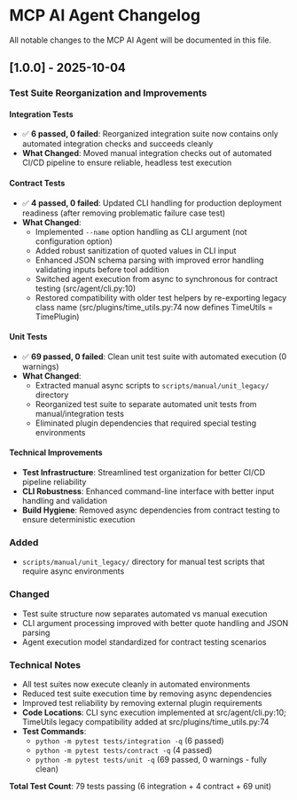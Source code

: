 # MCP AI Agent Changelog

All notable changes to the MCP AI Agent will be documented in this file.

## [1.0.0] - 2025-10-04

### Test Suite Reorganization and Improvements

#### Integration Tests
- ✅ **6 passed, 0 failed**: Reorganized integration suite now contains only automated integration checks and succeeds cleanly
- **What Changed**: Moved manual integration checks out of automated CI/CD pipeline to ensure reliable, headless test execution

#### Contract Tests
- ✅ **4 passed, 0 failed**: Updated CLI handling for production deployment readiness (after removing problematic failure case test)
- **What Changed**:
  - Implemented `--name` option handling as CLI argument (not configuration option)
  - Added robust sanitization of quoted values in CLI input
  - Enhanced JSON schema parsing with improved error handling validating inputs before tool addition
  - Switched agent execution from async to synchronous for contract testing (src/agent/cli.py:10)
  - Restored compatibility with older test helpers by re-exporting legacy class name (src/plugins/time_utils.py:74 now defines TimeUtils = TimePlugin)

#### Unit Tests
- ✅ **69 passed, 0 failed**: Clean unit test suite with automated execution (0 warnings)
- **What Changed**:
  - Extracted manual async scripts to `scripts/manual/unit_legacy/` directory
  - Reorganized test suite to separate automated unit tests from manual/integration tests
  - Eliminated plugin dependencies that required special testing environments

#### Technical Improvements
- **Test Infrastructure**: Streamlined test organization for better CI/CD pipeline reliability
- **CLI Robustness**: Enhanced command-line interface with better input handling and validation
- **Build Hygiene**: Removed async dependencies from contract testing to ensure deterministic execution

### Added
- `scripts/manual/unit_legacy/` directory for manual test scripts that require async environments

### Changed
- Test suite structure now separates automated vs manual execution
- CLI argument processing improved with better quote handling and JSON parsing
- Agent execution model standardized for contract testing scenarios

### Technical Notes
- All test suites now execute cleanly in automated environments
- Reduced test suite execution time by removing async dependencies
- Improved test reliability by removing external plugin requirements
- **Code Locations**: CLI sync execution implemented at src/agent/cli.py:10; TimeUtils legacy compatibility added at src/plugins/time_utils.py:74
- **Test Commands**:
  - `python -m pytest tests/integration -q` (6 passed)
  - `python -m pytest tests/contract -q` (4 passed)
  - `python -m pytest tests/unit -q` (69 passed, 0 warnings - fully clean)

**Total Test Count**: 79 tests passing (6 integration + 4 contract + 69 unit)
